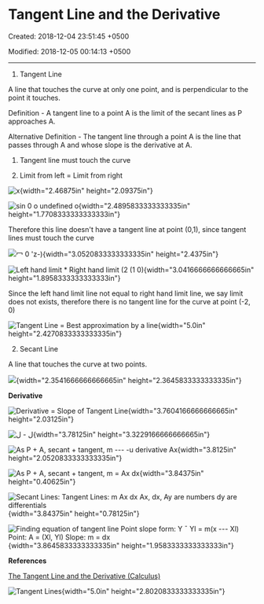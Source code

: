 # Tangent Line and the Derivative

Created: 2018-12-04 23:51:45 +0500

Modified: 2018-12-05 00:14:13 +0500

---

1.  Tangent Line

A line that touches the curve at only one point, and is perpendicular to the point it touches.

Definition - A tangent line to a point A is the limit of the secant lines as P approaches A.

Alternative Definition - The tangent line through a point A is the line that passes through A and whose slope is the derivative at A.



1.  Tangent line must touch the curve

2.  Limit from left = Limit from right



![x ](media/Tangent-Line-and-the-Derivative-image1.png){width="2.46875in" height="2.09375in"}



![sin 0 o undefined o ](media/Tangent-Line-and-the-Derivative-image2.png){width="2.4895833333333335in" height="1.7708333333333333in"}



Therefore this line doesn't have a tangent line at point (0,1), since tangent lines must touch the curve



![冖 0 'z-) ](media/Tangent-Line-and-the-Derivative-image3.png){width="3.0520833333333335in" height="2.4375in"}



![Left hand limit * Right hand limit (2 (1 0) ](media/Tangent-Line-and-the-Derivative-image4.png){width="3.0416666666666665in" height="1.8958333333333333in"}



Since the left hand limit line not equal to right hand limit line, we say limit does not exists, therefore there is no tangent line for the curve at point (-2, 0)



![Tangent Line = Best approximation by a line ](media/Tangent-Line-and-the-Derivative-image5.png){width="5.0in" height="2.4270833333333335in"}



2.  Secant Line

A line that touches the curve at two points.

![](media/Tangent-Line-and-the-Derivative-image6.png){width="2.3541666666666665in" height="2.3645833333333335in"}



**Derivative**

![Derivative = Slope of Tangent Line ](media/Tangent-Line-and-the-Derivative-image7.png){width="3.7604166666666665in" height="2.03125in"}



![ل - ل ](media/Tangent-Line-and-the-Derivative-image8.png){width="3.78125in" height="3.3229166666666665in"}



![As P + A, secant + tangent, m --- -u derivative Ax ](media/Tangent-Line-and-the-Derivative-image9.png){width="3.8125in" height="2.0520833333333335in"}



![As P + A, secant + tangent, m = Ax dx ](media/Tangent-Line-and-the-Derivative-image10.png){width="3.84375in" height="0.40625in"}



![Secant Lines: Tangent Lines: m Ax dx Ax, dx, Ay are numbers dy are differentials ](media/Tangent-Line-and-the-Derivative-image11.png){width="3.84375in" height="0.78125in"}



![Finding equation of tangent line Point slope form: Y ¯ Yl = m(x --- Xl) Point: A = (Xl, Yl) Slope: m = dx ](media/Tangent-Line-and-the-Derivative-image12.png){width="3.8645833333333335in" height="1.9583333333333333in"}



**References**

[The Tangent Line and the Derivative (Calculus)](https://www.youtube.com/watch?v=O_cwTAfjgAQ)



![Tangent Lines ](media/Tangent-Line-and-the-Derivative-image13.jpg){width="5.0in" height="2.8020833333333335in"}













